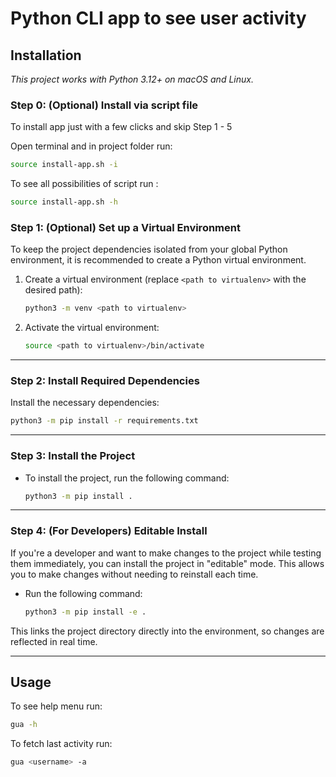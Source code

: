 # Python CLI app to see user activity

## Installation

*This project works with Python 3.12+ on macOS and Linux.*

### Step 0: (Optional) Install via script file

To install app just with a few clicks and skip Step 1 - 5

Open terminal and in project folder run:
```bash
source install-app.sh -i
```

To see all possibilities of script run :
```bash
source install-app.sh -h
```


### Step 1: (Optional) Set up a Virtual Environment

To keep the project dependencies isolated from your global Python environment,
it is recommended to create a Python virtual environment.

1. Create a virtual environment (replace `<path to virtualenv>` with the desired path):
    ```bash
    python3 -m venv <path to virtualenv>
    ```

2. Activate the virtual environment:
    ```bash
    source <path to virtualenv>/bin/activate
    ```

---

### Step 2: Install Required Dependencies

Install the necessary dependencies:
```bash
python3 -m pip install -r requirements.txt
```

---

### Step 3: Install the Project

- To install the project, run the following command:
    ```bash
    python3 -m pip install .
    ```

---

### Step 4: (For Developers) Editable Install

If you're a developer and want to make changes to the project while testing them
immediately, you can install the project in "editable" mode. This allows you to
make changes without needing to reinstall each time.

- Run the following command:
    ```bash
    python3 -m pip install -e .
    ```

This links the project directory directly into the environment, so changes are
reflected in real time.

---

## Usage

To see help menu run:
```bash
gua -h
```

To fetch last activity run:
```bash
gua <username> -a
```
